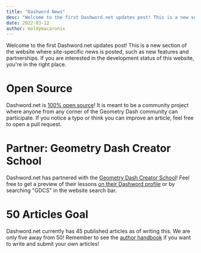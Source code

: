 ```yaml
---
title: "Dashword News"
desc: "Welcome to the first Dashword.net updates post! This is a new section of the website where site-specific news is posted, such as new features and partnerships."
date: 2022-03-12
author: moldymacaronix
---
```


Welcome to the first Dashword.net updates post! This is a new section of the website where site-specific news is posted, such as new features and partnerships. If you are interested in the development status of this website, you're in the right place.

# Open Source

Dashword.net is [100% open source](https://github.com/MoldyMacaroniX/gd-website)! It is meant to be a community project where anyone from any corner of the Geometry Dash community can participate. If you notice a typo or think you can improve an article, feel free to open a pull request.

# Partner: Geometry Dash Creator School

Dashword.net has partnered with the [Geometry Dash Creator School](https://discord.gg/gdcs)! Feel free to get a preview of their lessons [on their Dashword profile](/authors/gdcs/) or by searching "GDCS" in the website search bar.

# 50 Articles Goal

Dashword.net currently has 45 published articles as of writing this. We are only five away from 50! Remember to see the [author handbook](/handbook/) if you want to write and submit your own articles!